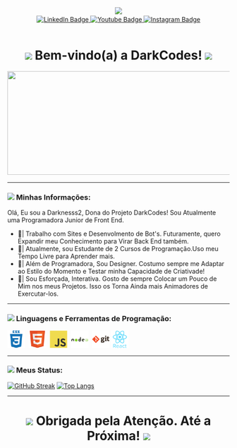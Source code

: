<div id="header" align="center">
  <img src="https://media.discordapp.net/attachments/1032312893825364038/1034916479981867078/DarkCodesLogoI.png?width=478&height=478" width="200"/>
</div>
<div id="badges" align="center">
<a href="https://github.com/darknesss2">
  <img src="https://img.shields.io/badge/LinkedIn-dodgerblue?style=for-the-badge&logo=LinkedIn&logoColor=white" alt="LinkedIn Badge"/>
  </a>
  <a href="https://github.com/darknesss2">
  <img src="https://img.shields.io/badge/YouTube-red?style=for-the-badge&logo=youtube&logoColor=white" alt="Youtube Badge"/>
</a>
<a href="https://github.com/darknesss2">
  <img src="https://img.shields.io/badge/Instagram-deeppink?style=for-the-badge&logo=instagram&logoColor=white" alt="Instagram Badge"/>
</a>
</div>
<div align="center">
  <img src="https://komarev.com/ghpvc/?username=darknesss2&style=flat-square&color=blue" alt=""/>
</div>

<h1 align="center">
<img src="https://media.discordapp.net/attachments/990311525904433172/1006691640217456650/PcDarkCode.png" width="30px"/>
   Bem-vindo(a) a DarkCodes!
   <img src="http://68.media.tumblr.com/2bcd5f1584814fb90fb001cf5519a27f/tumblr_oqqshj6MUC1vjxr9zo1_500.gif" width="40px"/>
</h1>

<div align="center">
  <img src="https://media.discordapp.net/attachments/1032312893825364038/1034917633847459971/DarkCodesLogo_-_Oficial.png" width="600" height="235"/>
</div>

---


### <img src="http://68.media.tumblr.com/2bcd5f1584814fb90fb001cf5519a27f/tumblr_oqqshj6MUC1vjxr9zo1_500.gif" width="35px"> Minhas Informações:
Olá, Eu sou a Darknesss2, Dona do Projeto DarkCodes! Sou Atualmente uma Programadora Junior de Front End.
- 🔭| Trabalho com Sites e Desenvolmento de Bot's. Futuramente, quero Expandir meu Conhecimento para Virar Back End também.
- 📑| Atualmente, sou Estudante de 2 Cursos de Programação.Uso meu Tempo Livre para Aprender mais.
- 🎨| Além de Programadora, Sou Designer. Costumo sempre me Adaptar ao Estilo do Momento e Testar minha Capacidade de Criativade!
- 🧶|  Sou Esforçada, Interativa. Gosto de sempre Colocar um Pouco de Mim nos meus Projetos. Isso os Torna Ainda mais Animadores de Exercutar-los.

---

### <img src="https://media.discordapp.net/attachments/990311525904433172/1006691640217456650/PcDarkCode.png" width="23px"> Linguagens e Ferramentas de Programação:
<div>
  <img src="https://github.com/devicons/devicon/blob/master/icons/css3/css3-plain-wordmark.svg"  title="CSS3" alt="CSS" width="40" height="40"/>&nbsp;
  <img src="https://github.com/devicons/devicon/blob/master/icons/html5/html5-original.svg" title="HTML5" alt="HTML" width="40" height="40"/>&nbsp;
  <img src="https://github.com/devicons/devicon/blob/master/icons/javascript/javascript-original.svg" title="JavaScript" alt="JavaScript" width="40" height="40"/>&nbsp;
  <img src="https://github.com/devicons/devicon/blob/master/icons/nodejs/nodejs-original-wordmark.svg" title="NodeJS" alt="NodeJS" width="40" height="40"/>&nbsp;
  <img src="https://github.com/devicons/devicon/blob/master/icons/git/git-original-wordmark.svg" title="Git" **alt="Git" width="40" height="40"/>
  <img src="https://github.com/devicons/devicon/blob/master/icons/react/react-original-wordmark.svg" title="React" alt="React" width="40" height="40"/>&nbsp;
</div>

---

### <img src="https://media.discordapp.net/attachments/990311525904433172/1006691640217456650/PcDarkCode.png" width="23px"> Meus Status:
[![GitHub Streak](http://github-readme-streak-stats.herokuapp.com?user=darknesss2&theme=dark&background=000000)](https://git.io/streak-stats)
[![Top Langs](https://github-readme-stats.vercel.app/api/top-langs/?username=darknesss2&layout=compact&theme=vision-friendly-dark)](https://github.com/anuraghazra/github-readme-stats)

---

<h1 align="center">
<img src="https://media.discordapp.net/attachments/990311525904433172/1006691640217456650/PcDarkCode.png" width="30px"/>
   Obrigada pela Atenção. Até a Próxima!
   <img src="http://68.media.tumblr.com/2bcd5f1584814fb90fb001cf5519a27f/tumblr_oqqshj6MUC1vjxr9zo1_500.gif" width="40px"/>
</h1>
